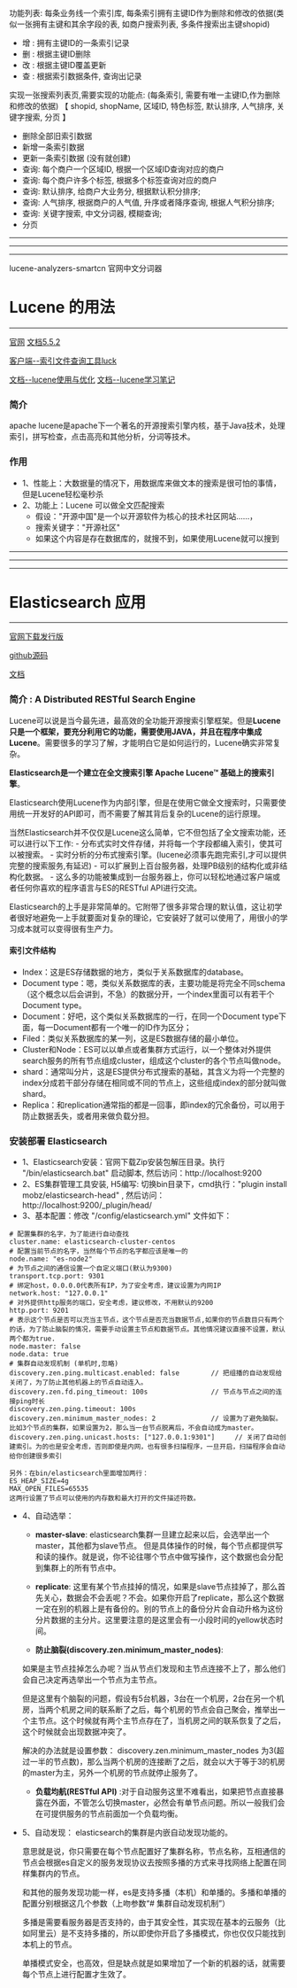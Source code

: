 
    
功能列表: 每条业务线一个索引库, 每条索引拥有主键ID作为删除和修改的依据(类似一张拥有主键和其余字段的表, 如商户搜索列表, 多条件搜索出主键shopid)
- 增 : 拥有主键ID的一条索引记录
- 删 : 根据主键ID删除
- 改 : 根据主键ID覆盖更新
- 查 : 根据索引数据条件, 查询出记录

实现一张搜索列表页,需要实现的功能点: (每条索引, 需要有唯一主键ID,作为删除和修改的依据)
【 shopid, shopName, 区域ID, 特色标签, 默认排序, 人气排序, 关键字搜索, 分页 】
- 删除全部旧索引数据
- 新增一条索引数据
- 更新一条索引数据 (没有就创建)
- 查询: 每个商户一个区域ID, 根据一个区域ID查询对应的商户
- 查询: 每个商户许多个标签, 根据多个标签查询对应的商户
- 查询: 默认排序, 给商户大业务分, 根据默认积分排序;
- 查询: 人气排序, 根据商户的人气值, 升序或者降序查询, 根据人气积分排序;
- 查询: 关键字搜索, 中文分词器, 模糊查询;
- 分页

------------------------------------------------------------------------------------------------------------------------
------------------------------------------------------------------------------------------------------------------------
------------------------------------------------------------------------------------------------------------------------


lucene-analyzers-smartcn 官网中文分词器


# Lucene 的用法
---

[官网](http://lucene.apache.org/core/)
[文档5.5.2](http://lucene.apache.org/core/5_5_2/index.html)

[客户端--索引文件查询工具luck](https://github.com/DmitryKey/luke/releases)

[文档--lucene使用与优化](http://my.oschina.net/lushuifa/blog/198690)
[文档--lucene学习笔记](http://my.oschina.net/kkrgwbj/blog/513362)

### 简介
apache lucene是apache下一个著名的开源搜索引擎内核，基于Java技术，处理索引，拼写检查，点击高亮和其他分析，分词等技术。

### 作用
- 1、性能上：大数据量的情况下，用数据库来做文本的搜索是很可怕的事情，但是Lucene轻松毫秒杀
- 2、功能上：Lucene 可以做全文匹配搜索
    - 假设："开源中国"是一个以开源软件为核心的技术社区网站……，
    - 搜索关键字："开源社区"
    - 如果这个内容是存在数据库的，就搜不到，如果使用Lucene就可以搜到


------------------------------------------------------------------------------------------------------------------------
------------------------------------------------------------------------------------------------------------------------
------------------------------------------------------------------------------------------------------------------------

# Elasticsearch 应用
---

[官网下载发行版](https://www.elastic.co/downloads/elasticsearch)

[github源码](https://github.com/elastic/elasticsearch/releases)

[文档](https://github.com/elastic/elasticsearch/blob/master/docs/java-api/client.asciidoc)

### 简介 : A Distributed RESTful Search Engine
Lucene可以说是当今最先进，最高效的全功能开源搜索引擎框架。但是**Lucene只是一个框架，要充分利用它的功能，需要使用JAVA，并且在程序中集成Lucene**。需要很多的学习了解，才能明白它是如何运行的，Lucene确实非常复杂。

**Elasticsearch是一个建立在全文搜索引擎 Apache Lucene™ 基础上的搜索引擎**。

Elasticsearch使用Lucene作为内部引擎，但是在使用它做全文搜索时，只需要使用统一开发好的API即可，而不需要了解其背后复杂的Lucene的运行原理。

当然Elasticsearch并不仅仅是Lucene这么简单，它不但包括了全文搜索功能，还可以进行以下工作:
    - 分布式实时文件存储，并将每一个字段都编入索引，使其可以被搜索。
    - 实时分析的分布式搜索引擎。(lucene必须事先跑完索引,才可以提供完整的搜索服务,有延迟)
    - 可以扩展到上百台服务器，处理PB级别的结构化或非结构化数据。
    - 这么多的功能被集成到一台服务器上，你可以轻松地通过客户端或者任何你喜欢的程序语言与ES的RESTful API进行交流。

Elasticsearch的上手是非常简单的。它附带了很多非常合理的默认值，这让初学者很好地避免一上手就要面对复杂的理论，它安装好了就可以使用了，用很小的学习成本就可以变得很有生产力。

#### 索引文件结构
- Index：这是ES存储数据的地方，类似于关系数据库的database。
- Document type：嗯，类似关系数据库的表，主要功能是将完全不同schema（这个概念以后会讲到，不急）的数据分开，一个index里面可以有若干个Document type。
- Document：好吧，这个类似关系数据库的一行，在同一个Document type下面，每一Document都有一个唯一的ID作为区分；
- Filed：类似关系数据库的某一列，这是ES数据存储的最小单位。
- Cluster和Node：ES可以以单点或者集群方式运行，以一个整体对外提供search服务的所有节点组成cluster，组成这个cluster的各个节点叫做node。
- shard：通常叫分片，这是ES提供分布式搜索的基础，其含义为将一个完整的index分成若干部分存储在相同或不同的节点上，这些组成index的部分就叫做shard。
- Replica：和replication通常指的都是一回事，即index的冗余备份，可以用于防止数据丢失，或者用来做负载分担。


### 安装部署 Elasticsearch 
- 1、Elasticsearch安装：官网下载Zip安装包解压目录。执行 "/bin/elasticsearch.bat" 启动脚本, 然后访问：http://localhost:9200
- 2、ES集群管理工具安装, H5编写: 切换bin目录下，cmd执行："plugin install mobz/elasticsearch-head"  , 然后访问：http://localhost:9200/_plugin/head/ 
- 3、基本配置：修改 "/config/elasticsearch.yml" 文件如下：
```
# 配置集群的名字，为了能进行自动查找
cluster.name: elasticsearch-cluster-centos
# 配置当前节点的名字，当然每个节点的名字都应该是唯一的
node.name: "es-node2"
# 为节点之间的通信设置一个自定义端口(默认为9300)  
transport.tcp.port: 9301 
# 绑定host，0.0.0.0代表所有IP，为了安全考虑，建议设置为内网IP
network.host: "127.0.0.1"
# 对外提供http服务的端口，安全考虑，建议修改，不用默认的9200
http.port: 9201
# 表示这个节点是否可以充当主节点，这个节点是否充当数据节点,如果你的节点数目只有两个的话，为了防止脑裂的情况，需要手动设置主节点和数据节点。其他情况建议直接不设置，默认两个都为true.
node.master: false
node.data: true
# 集群自动发现机制 (单机时,忽略)
discovery.zen.ping.multicast.enabled: false        // 把组播的自动发现给关闭了，为了防止其他机器上的节点自动连入。
discovery.zen.fd.ping_timeout: 100s                // 节点与节点之间的连接ping时长
discovery.zen.ping.timeout: 100s
discovery.zen.minimum_master_nodes: 2              // 设置为了避免脑裂。比如3个节点的集群，如果设置为2，那么当一台节点脱离后，不会自动成为master。
discovery.zen.ping.unicast.hosts: ["127.0.0.1:9301"]     // 关闭了自动创建索引。为的也是安全考虑，否则即使是内网，也有很多扫描程序，一旦开启，扫描程序会自动给你创建很多索引

另外：在bin/elasticsearch里面增加两行：
ES_HEAP_SIZE=4g
MAX_OPEN_FILES=65535
这两行设置了节点可以使用的内存数和最大打开的文件描述符数。
```
- 4、自动选举：
    
    - **master-slave**: elasticsearch集群一旦建立起来以后，会选举出一个master，其他都为slave节点。 但是具体操作的时候，每个节点都提供写和读的操作。就是说，你不论往哪个节点中做写操作，这个数据也会分配到集群上的所有节点中。
    
    - **replicate**: 这里有某个节点挂掉的情况，如果是slave节点挂掉了，那么首先关心，数据会不会丢呢？不会。如果你开启了replicate，那么这个数据一定在别的机器上是有备份的。别的节点上的备份分片会自动升格为这份分片数据的主分片。这里要注意的是这里会有一小段时间的yellow状态时间。

    - **防止脑裂(discovery.zen.minimum_master_nodes)**: 
 
    如果是主节点挂掉怎么办呢？当从节点们发现和主节点连接不上了，那么他们会自己决定再选举出一个节点为主节点。
    
    但是这里有个脑裂的问题，假设有5台机器，3台在一个机房，2台在另一个机房，当两个机房之间的联系断了之后，每个机房的节点会自己聚会，推举出一个主节点。这个时候就有两个主节点存在了，当机房之间的联系恢复了之后，这个时候就会出现数据冲突了。
    
    解决的办法就是设置参数： discovery.zen.minimum_master_nodes 为3(超过一半的节点数)，那么当两个机房的连接断了之后，就会以大于等于3的机房的master为主，另外一个机房的节点就停止服务了。
    
    - **负载均航(RESTful API)** :对于自动服务这里不难看出，如果把节点直接暴露在外面，不管怎么切换master，必然会有单节点问题。所以一般我们会在可提供服务的节点前面加一个负载均衡。

- 5、自动发现：
    elasticsearch的集群是内嵌自动发现功能的。
    
    意思就是说，你只需要在每个节点配置好了集群名称，节点名称，互相通信的节点会根据es自定义的服务发现协议去按照多播的方式来寻找网络上配置在同样集群内的节点。
    
    和其他的服务发现功能一样，es是支持多播（本机）和单播的。多播和单播的配置分别根据这几个参数（上吻参数“# 集群自动发现机制”）

    多播是需要看服务器是否支持的，由于其安全性，其实现在基本的云服务（比如阿里云）是不支持多播的，所以即使你开启了多播模式，你也仅仅只能找到本机上的节点。

    单播模式安全，也高效，但是缺点就是如果增加了一个新的机器的话，就需要每个节点上进行配置才生效了。

